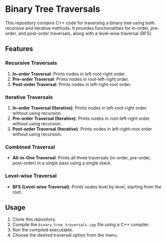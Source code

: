 # Binary Tree Traversals

This repository contains C++ code for traversing a binary tree using both recursive and iterative methods. It provides functionalities for in-order, pre-order, and post-order traversals, along with a level-wise traversal (BFS).

## Features

### Recursive Traversals
1. **In-order Traversal**: Prints nodes in left-root-right order.
2. **Pre-order Traversal**: Prints nodes in root-left-right order.
3. **Post-order Traversal**: Prints nodes in left-right-root order.

### Iterative Traversals
1. **In-order Traversal (Iterative)**: Prints nodes in left-root-right order without using recursion.
2. **Pre-order Traversal (Iterative)**: Prints nodes in root-left-right order without using recursion.
3. **Post-order Traversal (Iterative)**: Prints nodes in left-right-root order without using recursion.

### Combined Traversal
- **All-in-One Traversal**: Prints all three traversals (in-order, pre-order, post-order) in a single pass using a single stack.

### Level-wise Traversal
- **BFS (Level-wise Traversal)**: Prints nodes level by level, starting from the root.

## Usage
1. Clone this repository.
2. Compile the `binary_tree_traversals.cpp` file using a C++ compiler.
3. Run the compiled executable.
4. Choose the desired traversal option from the menu.